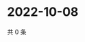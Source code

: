 # 2022-10-08

共 0 条

<!-- BEGIN WEIBO -->
<!-- 最后更新时间 Sat Oct 08 2022 14:10:14 GMT+0800 (China Standard Time) -->

<!-- END WEIBO -->
